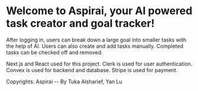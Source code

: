 # Welcome to Aspirai, your AI powered task creator and goal tracker!

After logging in, users can break down a large goal into smaller tasks with the help of AI. Users can also create and add tasks manually. Completed tasks can be checked off and removed. 

Next.js and React used for this project. Clerk is used for user authentication. Convex is used for backend and database. Stripe is used for payment. 

Copyrights: Aspirai -- By Tuka Alsharief, Yan Lu 
